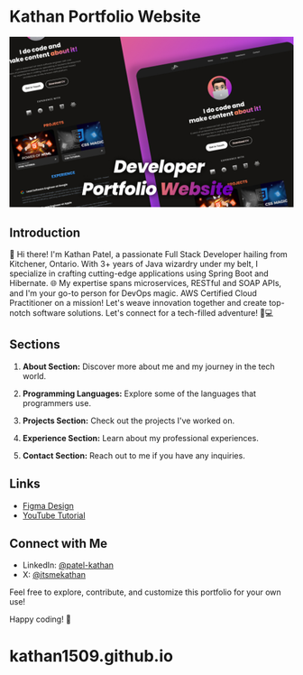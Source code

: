 # Kathan Portfolio Website

![Portfolio Screenshot](./cdn/images/screenshot.jpg)

## Introduction

🚀 Hi there! I'm Kathan Patel, a passionate Full Stack Developer hailing from Kitchener, Ontario. With 3+ years of Java wizardry under my belt, I specialize in crafting cutting-edge applications using Spring Boot and Hibernate. 🌐 My expertise spans microservices, RESTful and SOAP APIs, and I'm your go-to person for DevOps magic. AWS Certified Cloud Practitioner on a mission! Let's weave innovation together and create top-notch software solutions. Let's connect for a tech-filled adventure! 🌟💻

## Sections

1. **About Section:** Discover more about me and my journey in the tech world.

2. **Programming Languages:** Explore some of the languages that programmers use.

3. **Projects Section:** Check out the projects I've worked on.

4. **Experience Section:** Learn about my professional experiences.

5. **Contact Section:** Reach out to me if you have any inquiries.

## Links

- [Figma Design](https://www.figma.com/community/file/1308487677104759760)
- [YouTube Tutorial](https://youtu.be/rkR2Jvh-GZE)

## Connect with Me

- LinkedIn: [@patel-kathan](https://www.linkedin.com/in/patel-kathan/)
- X: [@itsmekathan](https://twitter.com/itsmekathan)

Feel free to explore, contribute, and customize this portfolio for your own use!

Happy coding! 🚀
# kathan1509.github.io
